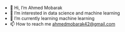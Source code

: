 - 👋 Hi, I’m Ahmed Mobarak
- 👀 I’m interested in data science and machine learning
- 🌱 I’m currently learning machine learning
- 📫 How to reach me ahmedmobarak42@gmail.com


